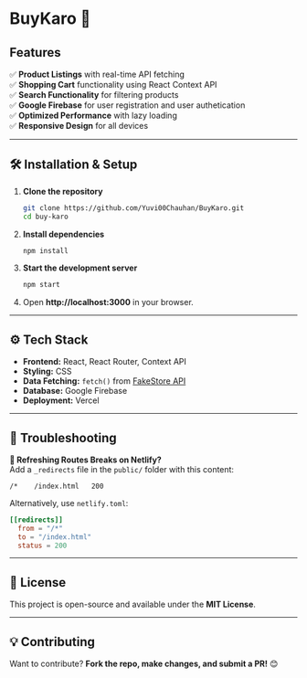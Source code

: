 # **BuyKaro** 🚀  

## **Features**  
✅ **Product Listings** with real-time API fetching  
✅ **Shopping Cart** functionality using React Context API  
✅ **Search Functionality** for filtering products  
✅ **Google Firebase** for user registration and user authetication  
✅ **Optimized Performance** with lazy loading  
✅ **Responsive Design** for all devices  

---

## **🛠️ Installation & Setup**  
1. **Clone the repository**  
   ```sh
   git clone https://github.com/Yuvi00Chauhan/BuyKaro.git
   cd buy-karo
   ```
2. **Install dependencies**  
   ```sh
   npm install
   ```
3. **Start the development server**  
   ```sh
   npm start
   ```
4. Open **http://localhost:3000** in your browser.

---

## **⚙️ Tech Stack**  
- **Frontend:** React, React Router, Context API  
- **Styling:** CSS  
- **Data Fetching:** `fetch()` from [FakeStore API](https://fakestoreapi.com/)
- **Database:** Google Firebase
- **Deployment:** Vercel  

---

## **🐞 Troubleshooting**  
**🔹 Refreshing Routes Breaks on Netlify?**  
Add a `_redirects` file in the `public/` folder with this content:  
```
/*    /index.html   200
```

Alternatively, use `netlify.toml`:  
```toml
[[redirects]]
  from = "/*"
  to = "/index.html"
  status = 200
```

---

## **📜 License**  
This project is open-source and available under the **MIT License**.

---

## **💡 Contributing**  
Want to contribute? **Fork the repo, make changes, and submit a PR!** 😊


